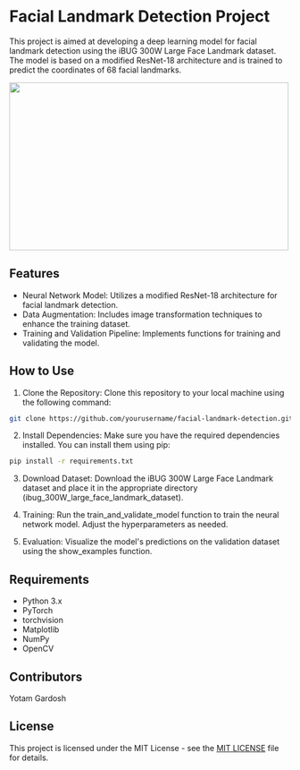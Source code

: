 # Facial Landmark Detection Project
This project is aimed at developing a deep learning model for facial landmark detection using the iBUG 300W Large Face Landmark dataset. The model is based on a modified ResNet-18 architecture and is trained to predict the coordinates of 68 facial landmarks.

<img src="https://miro.medium.com/v2/resize:fit:720/format:webp/1*a6kXOpZQ4abIk0EfIkKOpw.jpeg" width= "500" height= "300">



## Features
* Neural Network Model: Utilizes a modified ResNet-18 architecture for facial landmark detection.
* Data Augmentation: Includes image transformation techniques to enhance the training dataset.
* Training and Validation Pipeline: Implements functions for training and validating the model.
  
## How to Use
1. Clone the Repository: Clone this repository to your local machine using the following command:
  ```bash
  git clone https://github.com/yourusername/facial-landmark-detection.git
```

2. Install Dependencies: Make sure you have the required dependencies installed. You can install them using pip:
  ```bash
  pip install -r requirements.txt
```
3. Download Dataset: Download the iBUG 300W Large Face Landmark dataset and place it in the appropriate directory (ibug_300W_large_face_landmark_dataset).

4. Training: Run the train_and_validate_model function to train the neural network model. Adjust the hyperparameters as needed.

5. Evaluation: Visualize the model's predictions on the validation dataset using the show_examples function.

## Requirements
* Python 3.x 
* PyTorch
* torchvision
* Matplotlib
* NumPy
* OpenCV

## Contributors
Yotam Gardosh

## License
This project is licensed under the MIT License - see the [MIT LICENSE](https://choosealicense.com/licenses/mit/) file for details.
